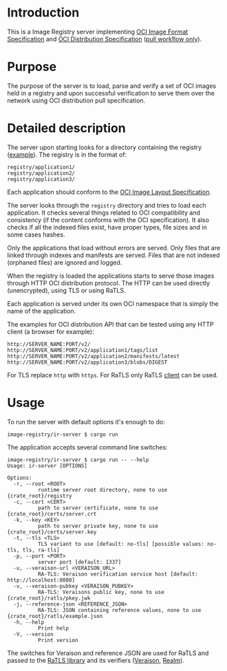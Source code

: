 # Introduction

This is a Image Registry server implementing [OCI Image Format
Specification](https://github.com/opencontainers/image-spec) and [OCI
Distribution Specification](https://github.com/opencontainers/distribution-spec)
([pull workflow
only](https://github.com/opencontainers/distribution-spec/blob/main/spec.md#pull)).

# Purpose

The purpose of the server is to load, parse and verify a set of OCI images held
in a registry and upon successful verification to serve them over the network
using OCI distribution pull specification.

# Detailed description

The server upon starting looks for a directory containing the registry
([example](../registry)). The registry is in the format of:

```
registry/application1/
registry/application2/
registry/application3/
```

Each application should conform to the [OCI Image Layout
Specification](https://github.com/opencontainers/image-spec/blob/main/image-layout.md).

The server looks through the `registry` directory and tries to load each
application. It checks several things related to OCI compatibility and
consistency (if the content conforms with the OCI specification). It also checks
if all the indexed files exist, have proper types, file sizes and in some cases
hashes.

Only the applications that load without errors are served. Only files that are
linked through indexes and manifests are served. Files that are not indexed
(orphaned files) are ignored and logged.

When the registry is loaded the applications starts to serve those images
through HTTP OCI distribution protocol. The HTTP can be used directly
(unencrypted), using TLS or using RaTLS.

Each application is served under its own OCI namespace that is simply the name
of the application.

The examples for OCI distribution API that can be tested using any HTTP client
(a browser for example):

```
http://SERVER_NAME:PORT/v2/
http://SERVER_NAME:PORT/v2/application1/tags/list
http://SERVER_NAME:PORT/v2/application2/manifests/latest
http://SERVER_NAME:PORT/v2/application3/blobs/DIGEST
```

For TLS replace `http` with `https`. For RaTLS only RaTLS [client](../ir-client)
can be used.

# Usage

To run the server with default options it's enough to do:

```
image-registry/ir-server $ cargo run
```

The application accepts several command line switches:

```
image-registry/ir-server $ cargo run -- --help
Usage: ir-server [OPTIONS]

Options:
  -r, --root <ROOT>
          runtime server root directory, none to use {crate_root}/registry
  -c, --cert <CERT>
          path to server certificate, none to use {crate_root}/certs/server.crt
  -k, --key <KEY>
          path to server private key, none to use {crate_root}/certs/server.key
  -t, --tls <TLS>
          TLS variant to use [default: no-tls] [possible values: no-tls, tls, ra-tls]
  -p, --port <PORT>
          server port [default: 1337]
  -u, --veraison-url <VERAISON_URL>
          RA-TLS: Veraison verification service host [default: http://localhost:8080]
  -v, --veraison-pubkey <VERAISON_PUBKEY>
          RA-TLS: Veraisons public key, none to use {crate_root}/ratls/pkey.jwk
  -j, --reference-json <REFERENCE_JSON>
          RA-TLS: JSON containing reference values, none to use {crate_root}/ratls/example.json
  -h, --help
          Print help
  -V, --version
          Print version
```

The switches for Veraison and reference JSON are used for RaTLS and passed to
the [RaTLS library](https://github.com/islet-project/ratls) and its verifiers
([Veraison](https://github.com/islet-project/veraison-verifier),
[Realm](https://github.com/islet-project/realm-verifier)).
